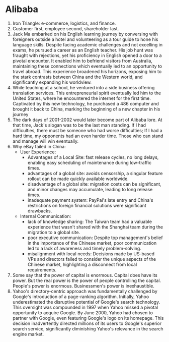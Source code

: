 # Alibaba

1. Iron Triangle: e-commerce, logistics, and finance.
2. Customer first, employee second, shareholder last.
3. Jack Ma embarked on his English learning journey by conversing with foreigners outside a hotel and volunteering as a tour guide to hone his language skills. Despite facing academic challenges and not excelling in exams, he pursued a career as an English teacher. His job hunt was fraught with rejections, yet his proficiency in English opened a door to a pivotal encounter. It enabled him to befriend visitors from Australia, maintaining these connections which eventually led to an opportunity to travel abroad. This experience broadened his horizons, exposing him to the stark contrasts between China and the Western world, and significantly expanding his worldview.
4. While teaching at a school, he ventured into a side business offering translation services. This entrepreneurial spirit eventually led him to the United States, where he encountered the internet for the first time. Captivated by this new technology, he purchased a 486 computer and brought it back to China, marking the beginning of a new chapter in his journey
5. The dark days of 2001-2002 would later become part of Alibaba lore. At that time, Jack's slogan was to be the last man standing. If I had difficulties, there must be someone who had worse difficulties; If I had a hard time, my opponents had an even harder time. Those who can stand and manage will win eventually. 
6. Why eBay failed in China:
    - User Experience:
         - Advantages of a Local Site: fast release cycles, no long delays, enabling easy scheduling of maintenance during low-traffic times.
         - advantages of a global site: avoids censorship, a singular feature rollout can be made quickly available worldwide.
         - disadvantage of a global site: migration costs can be significant, and minor changes may accumulate, leading to long release times.
         - inadequate payment system: PayPal's late entry and China's restrictions on foreign financial solutions were significant drawbacks.
    - Internal Communication:
        - lack of knowledge sharing: The Taiwan team had a valuable experience that wasn't shared with the Shanghai team during the migration to a global site.
        - poor executive communication: Despite top management's belief in the importance of the Chinese market, poor communication led to a lack of awareness and timely problem-solving.
        - misalignment with local needs: Decisions made by US-based VPs and directors failed to consider the unique aspects of the Chinese market, highlighting a disconnect from local requirements.
7. Some say that the power of capital is enormous. Capital does have its power. But the real power is the power of people controlling the capital. People's power is enormous. Businessmen's power is inexhaustible.
8. Yahoo's directory-centric approach was fundamentally challenged by Google's introduction of a page-ranking algorithm. Initially, Yahoo underestimated the disruptive potential of Google's search technology. This oversight was compounded in 1997 when Yahoo missed a pivotal opportunity to acquire Google. By June 2000, Yahoo had chosen to partner with Google, even featuring Google's logo on its homepage. This decision inadvertently directed millions of its users to Google's superior search service, significantly diminishing Yahoo's relevance in the search engine market.

